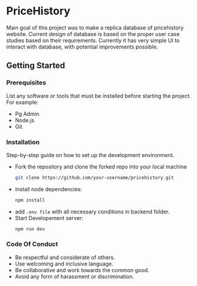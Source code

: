 # PriceHistory

Main goal of this project was to make a replica database of pricehistory website. Current design of database is based on the proper user case studies based on their requirements. Currently it has very simple UI to interact with database, with potential improvements possible.

## Getting Started

### Prerequisites

List any software or tools that must be installed before starting the project. For example:

- Pg Admin
- Node.js
- Git

### Installation

Step-by-step guide on how to set up the development environment.

- Fork the repository and clone the forked repo into your local machine
  ```bash
  git clone https://github.com/your-username/pricehistory.git
  ```
- Install node dependencies:
  ```bash
  npm install
  ```
- add `.env file` with all necessary conditions in backend folder.
- Start Developement server:
  ```bash
  npm run dev
  ```

### Code Of Conduct

- Be respectful and considerate of others.
- Use welcoming and inclusive language.
- Be collaborative and work towards the common good.
- Avoid any form of harassment or discrimination.
